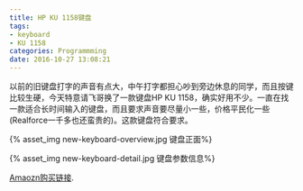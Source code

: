 ```yaml
---
title: HP KU 1158键盘
tags:
- keyboard
- KU 1158
categories: Programmming
date: 2016-10-27 13:08:21
---
```



以前的旧键盘打字的声音有点大，中午打字都担心吵到旁边休息的同学，而且按键比较生硬，今天特意请飞哥换了一款键盘HP KU 1158，确实好用不少。一直在找一款适合长时间输入的键盘，而且要求声音要尽量小一些，价格平民化一些(Realforce一千多也还蛮贵的)。这款键盘符合要求。

<!-- more -->

{% asset_img new-keyboard-overview.jpg 键盘正面%}

{% asset_img new-keyboard-detail.jpg 键盘参数信息%}

[Amaozn购买链接](https://www.amazon.com/HP-black-keyboard-KU-1156-672647-003/dp/B00LLK88IE).